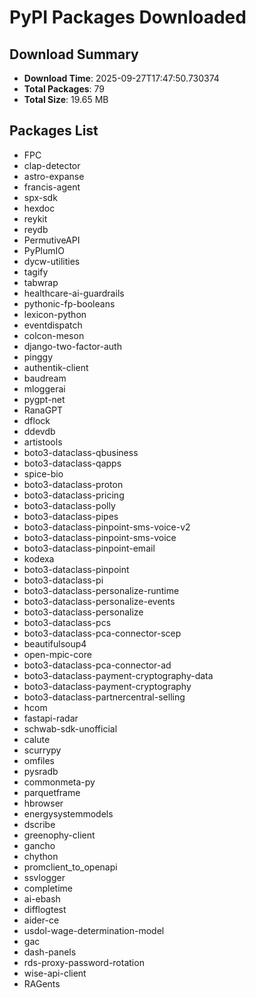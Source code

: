 # PyPI Packages Downloaded

## Download Summary
- **Download Time**: 2025-09-27T17:47:50.730374
- **Total Packages**: 79
- **Total Size**: 19.65 MB

## Packages List
- FPC
- clap-detector
- astro-expanse
- francis-agent
- spx-sdk
- hexdoc
- reykit
- reydb
- PermutiveAPI
- PyPlumIO
- dycw-utilities
- tagify
- tabwrap
- healthcare-ai-guardrails
- pythonic-fp-booleans
- lexicon-python
- eventdispatch
- colcon-meson
- django-two-factor-auth
- pinggy
- authentik-client
- baudream
- mloggerai
- pygpt-net
- RanaGPT
- dflock
- ddevdb
- artistools
- boto3-dataclass-qbusiness
- boto3-dataclass-qapps
- spice-bio
- boto3-dataclass-proton
- boto3-dataclass-pricing
- boto3-dataclass-polly
- boto3-dataclass-pipes
- boto3-dataclass-pinpoint-sms-voice-v2
- boto3-dataclass-pinpoint-sms-voice
- boto3-dataclass-pinpoint-email
- kodexa
- boto3-dataclass-pinpoint
- boto3-dataclass-pi
- boto3-dataclass-personalize-runtime
- boto3-dataclass-personalize-events
- boto3-dataclass-personalize
- boto3-dataclass-pcs
- boto3-dataclass-pca-connector-scep
- beautifulsoup4
- open-mpic-core
- boto3-dataclass-pca-connector-ad
- boto3-dataclass-payment-cryptography-data
- boto3-dataclass-payment-cryptography
- boto3-dataclass-partnercentral-selling
- hcom
- fastapi-radar
- schwab-sdk-unofficial
- calute
- scurrypy
- omfiles
- pysradb
- commonmeta-py
- parquetframe
- hbrowser
- energysystemmodels
- dscribe
- greenophy-client
- gancho
- chython
- promclient_to_openapi
- ssvlogger
- completime
- ai-ebash
- difflogtest
- aider-ce
- usdol-wage-determination-model
- gac
- dash-panels
- rds-proxy-password-rotation
- wise-api-client
- RAGents
